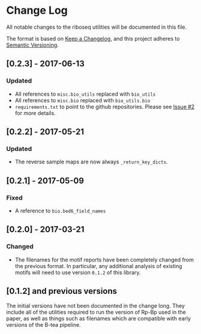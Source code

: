 # Change Log
All notable changes to the riboseq utilities will be documented in this file.

The format is based on [Keep a Changelog](http://keepachangelog.com/), 
and this project adheres to [Semantic Versioning](http://semver.org/).

## [0.2.3] - 2017-06-13
### Updated
- All references to `misc.bio_utils` replaced with `bio_utils`
- All references to `misc.bio` replaced with `bio_utils.bio`
- `requirements.txt` to point to the github repositories. Please see
    [Issue #2](https://github.com/dieterich-lab/riboseq-utils/issues/2) for
    more details.

## [0.2.2] - 2017-05-21
### Updated
- The reverse sample maps are now always `_return_key_dicts`.

## [0.2.1] - 2017-05-09
### Fixed
- A reference to `bio.bed6_field_names`

## [0.2.0] - 2017-03-21
### Changed
- The filenames for the motif reports have been completely changed from the
  previous format. In particular, any additional analysis of existing motifs
  will need to use version `0.1.2` of this library.


## [0.1.2] and previous versions

The initial versions have not been documented in the change long. They include
all of the utilities required to run the version of Rp-Bp used in the paper, as
well as things such as filenames which are compatible with early versions of the
B-tea pipeline.
